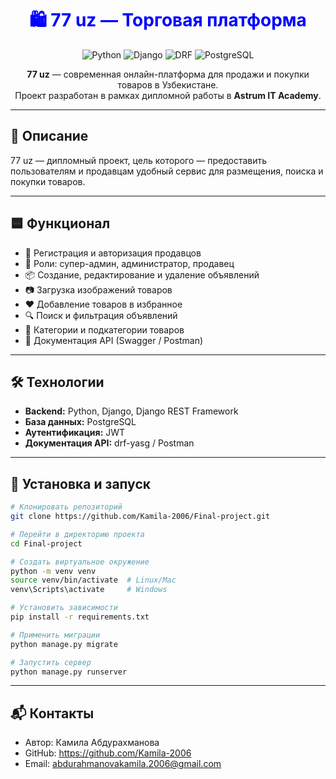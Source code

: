 <h1 align="center" style="color:blue;">
  🛍️ 77 uz — Торговая платформа
</h1>

<p align="center">
  <img src="https://img.shields.io/badge/Python-3.12-blue" alt="Python">
  <img src="https://img.shields.io/badge/Django-5.2-blue" alt="Django">
  <img src="https://img.shields.io/badge/DRF-3.16-blue" alt="DRF">
  <img src="https://img.shields.io/badge/PostgreSQL-15-blue" alt="PostgreSQL">
</p>

<p align="center">
  <b>77 uz</b> — современная онлайн-платформа для продажи и покупки товаров в Узбекистане.<br>
  Проект разработан в рамках дипломной работы в <b>Astrum IT Academy</b>.
</p>

---

## 📘 Описание
77 uz — дипломный проект, цель которого — предоставить пользователям и продавцам удобный сервис для размещения, поиска и покупки товаров.

---

## 🟦 Функционал
- 👤 Регистрация и авторизация продавцов
- 👑 Роли: супер-админ, администратор, продавец
- 📦 Создание, редактирование и удаление объявлений
- 📷 Загрузка изображений товаров
- ❤️ Добавление товаров в избранное
- 🔍 Поиск и фильтрация объявлений
- 📂 Категории и подкатегории товаров
- 📜 Документация API (Swagger / Postman)

---

## 🛠️ Технологии
- **Backend:** Python, Django, Django REST Framework
- **База данных:** PostgreSQL
- **Аутентификация:** JWT
- **Документация API:** drf-yasg / Postman

---

## 🚀 Установка и запуск
```bash
# Клонировать репозиторий
git clone https://github.com/Kamila-2006/Final-project.git

# Перейти в директорию проекта
cd Final-project

# Создать виртуальное окружение
python -m venv venv
source venv/bin/activate  # Linux/Mac
venv\Scripts\activate     # Windows

# Установить зависимости
pip install -r requirements.txt

# Применить миграции
python manage.py migrate

# Запустить сервер
python manage.py runserver

```

---

## 📬 Контакты
- Автор: Камила Абдурахманова  
- GitHub: https://github.com/Kamila-2006
- Email: abdurahmanovakamila.2006@gmail.com
